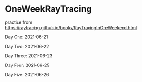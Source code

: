 # OneWeekRayTracing

practice from https://raytracing.github.io/books/RayTracingInOneWeekend.html

Day One: 2021-06-21 

Day Two: 2021-06-22

Day Three: 2021-06-23 

Day Four: 2021-06-25 

Day Five: 2021-06-26